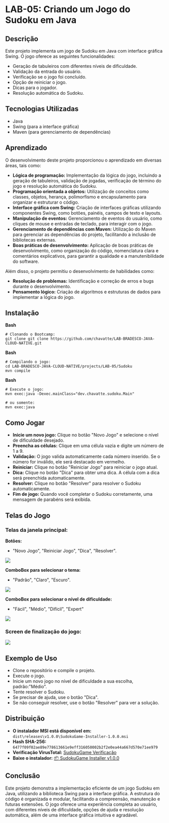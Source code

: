 # LAB-05: Criando um Jogo do Sudoku em Java

## Descrição

Este projeto implementa um jogo de Sudoku em Java com interface gráfica Swing. O jogo oferece as seguintes funcionalidades:

* Geração de tabuleiros com diferentes níveis de dificuldade.
* Validação da entrada do usuário.
* Verificação se o jogo foi concluído.
* Opção de reiniciar o jogo.
* Dicas para o jogador.
* Resolução automática do Sudoku.

## Tecnologias Utilizadas

* Java
* Swing (para a interface gráfica)
* Maven (para gerenciamento de dependências)

## Aprendizado

O desenvolvimento deste projeto proporcionou o aprendizado em diversas áreas, tais como:

* **Lógica de programação:** Implementação da lógica do jogo, incluindo a geração de tabuleiros, validação de jogadas, verificação de término do jogo e resolução automática do Sudoku.
* **Programação orientada a objetos:** Utilização de conceitos como classes, objetos, herança, polimorfismo e encapsulamento para organizar e estruturar o código.
* **Interface gráfica com Swing:** Criação de interfaces gráficas utilizando componentes Swing, como botões, painéis, campos de texto e layouts.
* **Manipulação de eventos:** Gerenciamento de eventos do usuário, como cliques de mouse e entradas de teclado, para interagir com o jogo.
* **Gerenciamento de dependências com Maven:** Utilização do Maven para gerenciar as dependências do projeto, facilitando a inclusão de bibliotecas externas.
* **Boas práticas de desenvolvimento:** Aplicação de boas práticas de desenvolvimento, como organização do código, nomenclatura clara e comentários explicativos, para garantir a qualidade e a manutenibilidade do software.

Além disso, o projeto permitiu o desenvolvimento de habilidades como:

* **Resolução de problemas:** Identificação e correção de erros e bugs durante o desenvolvimento.
* **Pensamento lógico:** Criação de algoritmos e estruturas de dados para implementar a lógica do jogo.

## Instalação

**Bash**

```
# Clonando o Bootcamp:
git clone git clone https://github.com/chavatte/LAB-BRADESCO-JAVA-CLOUD-NATIVE.git

```
**Bash**

```
# Compilando o jogo:
cd LAB-BRADESCO-JAVA-CLOUD-NATIVE/projects/LAB-05/Sudoku
mvn compile

```

**Bash**

```
# Execute o jogo:
mvn exec:java -Dexec.mainClass="dev.chavatte.sudoku.Main"

# ou somente:
mvn exec:java

```

## Como Jogar

* **Inicie um novo jogo:** Clique no botão "Novo Jogo" e selecione o nível de dificuldade desejado.
* **Preencha as células:** Clique em uma célula vazia e digite um número de 1 a 9.
* **Validação:** O jogo valida automaticamente cada número inserido. Se o número for inválido, ele será destacado em vermelho.
* **Reiniciar:** Clique no botão "Reiniciar Jogo" para reiniciar o jogo atual.
* **Dica:** Clique no botão "Dica" para obter uma dica. A célula com a dica será preenchida automaticamente.
* **Resolver:** Clique no botão "Resolver" para resolver o Sudoku automaticamente.
* **Fim de jogo:** Quando você completar o Sudoku corretamente, uma mensagem de parabéns será exibida.

## Telas do Jogo

### Telas da janela principal:

**Botões:** 
* "Novo Jogo", "Reiniciar Jogo", "Dica", "Resolver".

<img align="center" src="./assets/screen1.png" />

**ComboBox para selecionar o tema:** 
* "Padrão", "Claro", "Escuro".

<img align="center" src="./assets/screen2.png" />


**ComboBox para selecionar o nível de dificuldade:**
* "Fácil", "Médio", "Difícil", "Expert"

<img align="center" src="./assets/screen3.png" />

### Screen de finalização do jogo:

<img align="center" src="./assets/screen4.png" />

## Exemplo de Uso

* Clone o repositório e compile o projeto.
* Execute o jogo.
* Inicie um novo jogo no nível de dificuldade a sua escolha,  padrão:"Médio".
* Tente resolver o Sudoku.
* Se precisar de ajuda, use o botão "Dica".
* Se não conseguir resolver, use o botão "Resolver" para ver a solução.

## Distribuição

* **O instalador MSI está disponível em:** `dist\releases\v1.0.0\SudokuGame-Installer-1.0.0.msi`
* **Hash SHA-256:** `6477f09f02ae89e778613661e9eff316050002b2f2e0ea44a667d570e71ee979`
* **Verificação VirusTotal:** [SudokuGame Verificação](https://www.virustotal.com/gui/file/6477f09f02ae89e778613661e9eff316050002b2f2e0ea44a667d570e71ee979/detection)
* **Baixe o instalador:** [📦 SudokuGame Installer v1.0.0](https://github.com/chavatte/LAB-BRADESCO-JAVA-CLOUD-NATIVE/projects/LAB-05/Sudoku/dist/releases/v1.0.0/SudokuGame-Installer-1.0.0.msi)

## Conclusão

Este projeto demonstra a implementação eficiente de um jogo Sudoku em Java, utilizando a biblioteca Swing para a interface gráfica. A estrutura do código é organizada e modular, facilitando a compreensão, manutenção e futuras extensões. O jogo oferece uma experiência completa ao usuário, com diferentes níveis de dificuldade, opções de ajuda e resolução automática, além de uma interface gráfica intuitiva e agradável.